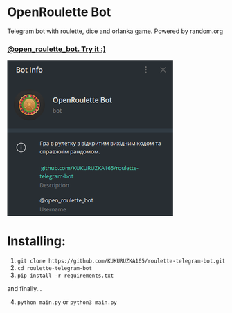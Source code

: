 # OpenRoulette Bot
Telegram bot with roulette, dice and orlanka game. Powered by random.org
### [@open_roulette_bot. Try it :)](https://t.me/open_roulette_bot)


![img](assets/img.png)

# Installing:

1. ```git clone https://github.com/KUKURUZKA165/roulette-telegram-bot.git```
2. ```cd roulette-telegram-bot```
3. ```pip install -r requirements.txt```

and finally...

4. ```python main.py``` or ```python3 main.py```
